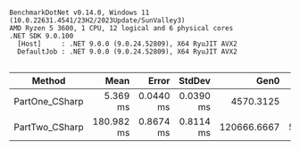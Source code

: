 ```

BenchmarkDotNet v0.14.0, Windows 11 (10.0.22631.4541/23H2/2023Update/SunValley3)
AMD Ryzen 5 3600, 1 CPU, 12 logical and 6 physical cores
.NET SDK 9.0.100
  [Host]     : .NET 9.0.0 (9.0.24.52809), X64 RyuJIT AVX2
  DefaultJob : .NET 9.0.0 (9.0.24.52809), X64 RyuJIT AVX2


```
| Method         | Mean       | Error     | StdDev    | Gen0        | Gen1      | Allocated |
|--------------- |-----------:|----------:|----------:|------------:|----------:|----------:|
| PartOne_CSharp |   5.369 ms | 0.0440 ms | 0.0390 ms |   4570.3125 |  335.9375 |   36.3 MB |
| PartTwo_CSharp | 180.982 ms | 0.8674 ms | 0.8114 ms | 120666.6667 | 5333.3333 |  958.8 MB |
